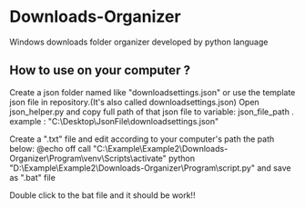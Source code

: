 # Downloads-Organizer
Windows downloads folder organizer developed by python language

How to use on your computer ?
- 
Create a json folder named like "downloadsettings.json" or use the template json file in repository.(It's also called downloadsettings.json)
Open json_helper.py and copy full path of that json file to variable: json_file_path . example : "C:\\Desktop\\JsonFile\\downloadsettings.json"

Create a ".txt" file and edit according to your computer's path the path below:
@echo off
call "C:\Example\Example2\Downloads-Organizer\Program\venv\Scripts\activate"
python "D:\Example\Example2\Downloads-Organizer\Program\script.py"
and save as ".bat" file

Double click to the bat file and it should be work!!

